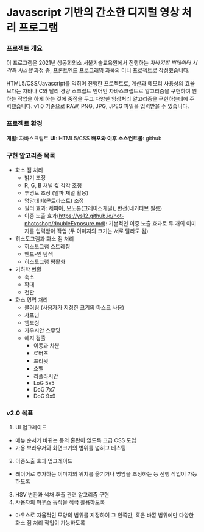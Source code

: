 # Javascript 기반의 간소한 디지털 영상 처리 프로그램

### 프로젝트 개요
이 프로그램은 2021년 상공회의소 서울기술교육원에서 진행하는 _자바기반 빅데이터 시각화 시스템_ 과정 중, 프론트엔드 프로그래밍 과목의 미니 프로젝트로 작성했습니다.

HTML5/CSS/Javascript를 익히며 진행한 프로젝트로, 계산과 메모리 사용상의 효율보다는 자바나 C와 달리 경량 스크립트 언어인 자바스크립트로 알고리즘을 구현하여 원하는 작업을 하게 하는 것에 중점을 두고 다양한 영상처리 알고리즘을 구현하는데에 주력했습니다. v1.0 기준으로 RAW, PNG, JPG, JPEG 파일을 입력받을 수 있습니다.

### 프로젝트 환경
**개발**: 자바스크립트
**UI**: HTML5/CSS
**배포와 이후 소스컨트롤**: github

### 구현 알고리즘 목록
* 화소 점 처리
  * 밝기 조정
  * R, G, B 채널 값 각각 조정
  * 투명도 조정 (알파 채널 활용)
  * 명암대비(콘트라스트) 조정
  * 필터 효과: 세피아, 모노톤(그레이스케일), 반전(네거티브 필름)
  * 이중 노출 효과(https://ys12.github.io/not-photoshop/doubleExposure.md): 기본적인 이중 노출 효과로 두 개의 이미지를 입력받아 작업 (두 이미지의 크기는 서로 달라도 됨)
* 히스토그램과 화소 점 처리
  * 히스토그램 스트레칭
  * 엔드-인 탐색
  * 히스토그램 평활화
* 기하학 변환
  * 축소
  * 확대
  * 전환
* 화소 영역 처리
  * 블러링 (사용자가 지정한 크기의 마스크 사용)
  * 샤프닝
  * 엠보싱
  * 가우시안 스무딩
  * 에지 검출
    * 이동과 차분
    * 로버츠
    * 프리윗
    * 소벨
    * 라플라시안
    * LoG 5x5
    * DoG 7x7
    * DoG 9x9

### v2.0 목표
1. UI 업그레이드
  * 메뉴 순서가 바뀌는 등의 혼란이 없도록 고급 CSS 도입
  * 가용 브라우저와 화면크기의 범위를 넓히고 테스팅
2. 이중노출 효과 업그레이드
  * 레이어로 추가하는 이미지의 위치를 옮기거나 명암을 조정하는 등 선행 작업이 가능하도록
3. HSV 변환과 색채 추출 관련 알고리즘 구현
4. 사용자의 마우스 동작을 적극 활용하도록
  * 마우스로 자율적인 모양의 범위를 지정하여 그 안쪽만, 혹은 바깥 범위에만 다양한 화소 점 처리 작업이 가능하도록
